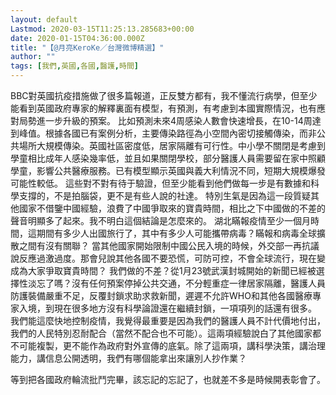 ```yaml
---
layout: default
Lastmod: 2020-03-15T11:25:13.285683+00:00
date: 2020-01-15T04:36:00.000Z
title: "【@月亮KeroKe／台灣微博精選】"
author: ""
tags: [我們,英國,各國,醫護,時間]
---
```


BBC對英國抗疫措施做了很多篇報道，正反雙方都有，我不懂流行病學，但至少能看到英國政府專家的解釋裏面有模型，有預測，有考慮到本國實際情況，也有應對局勢進一步升級的預案。 比如預測未來4周感染人數會快速增長，在10-14周達到峰值。根據各國已有案例分析，主要傳染路徑為小空間內密切接觸傳染，而非公共場所大規模傳染。英國社區密度低，居家隔離有可行性。中小學不關閉是考慮到學童相比成年人感染幾率低，並且如果關閉學校，部分醫護人員需要留在家中照顧學童，影響公共醫療服務。已有模型顯示英國與義大利情況不同，短期大規模爆發可能性較低。 這些對不對有待于驗證，但至少能看到他們做每一步是有數據和科學支撐的，不是拍腦袋，更不是有些人說的社達。 特別生氣是因為這一段質疑其他國家不借鑒中國經驗，浪費了中國爭取來的寶貴時間，相比之下中國做的不差的聲音明顯多了起來。我不明白這個結論是怎麼來的。 湖北瞞報疫情至少一個月時間，這期間有多少人出國旅行了，其中有多少人可能攜帶病毒？瞞報和病毒全球擴散之間有沒有關聯？ 當其他國家開始限制中國公民入境的時候，外交部一再抗議說反應過激過度。那會兒說其他各國不要恐慌，可防可控，不會全球流行，現在變成為大家爭取寶貴時間？ 我們做的不差？從1月23號武漢封城開始的新聞已經被選擇性淡忘了嗎？沒有任何預案停掉公共交通，不分輕重症一律居家隔離，醫護人員防護裝備嚴重不足，反覆封鎖求助求救新聞，遲遲不允許WHO和其他各國醫療專家入境，到現在很多地方沒有科學論證還在繼續封鎖，一項項列的話還有很多。 我們能這麼快地控制疫情，我覺得最重要是因為我們的醫護人員不計代價地付出，我們的人民特別忍耐配合（當然不配合也不可能）。這兩項經驗說白了其他國家都不可能複製，更不能作為政府對外宣傳的底氣。除了這兩項，講科學決策，講治理能力，講信息公開透明，我們有哪個能拿出來讓別人抄作業？

等到把各國政府輪流批鬥完畢，該忘記的忘記了，也就差不多是時候開表彰會了。

